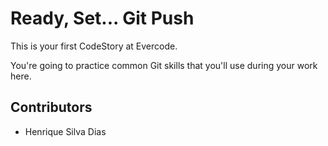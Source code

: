 
# Ready, Set... Git Push

This is your first CodeStory at Evercode.

You're going to practice common Git skills that you'll use during your work here.

## Contributors

- Henrique Silva Dias
